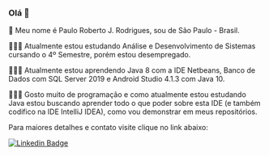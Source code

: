 ### Olá 👋

<!--
**Paulo-RJR/Paulo-RJR** is a ✨ _special_ ✨ repository because its `README.md` (this file) appears on your GitHub profile.

Here are some ideas to get you started:

- 🔭 I’m currently working on ...
- 🌱 I’m currently learning ...
- 👯 I’m looking to collaborate on ...
- 🤔 I’m looking for help with ...
- 💬 Ask me about ...
- 📫 How to reach me: ...
- 😄 Pronouns: ...
- ⚡ Fun fact: ...
-->
🧑 Meu nome é Paulo Roberto J. Rodrigues, sou de São Paulo - Brasil. 
 
 👨🏽‍💻 Atualmente estou estudando Análise e Desenvolvimento de Sistemas cursando o 4º Semestre, porém estou desempregado. 
 
 👨🏽‍💻 Atualmente estou aprendendo Java 8 com a IDE Netbeans, Banco de Dados com SQL Server 2019 e Android Studio 4.1.3 com Java 10.  
 
 🧑🏽‍💻 Gosto muito de programação e como atualmente estou estudando Java estou buscando aprender todo o que poder sobre esta IDE (e também codifico na IDE IntelliJ IDEA), como vou demonstrar em meus repositórios.
 
 Para maiores detalhes e contato visite clique no link abaixo:
 
 [![Linkedin Badge](https://img.shields.io/badge/-Paulo%20RJR-1c7e0f?style=flat-square&logo=Linkedin&logoColor=white&link=https://www.linkedin.com/in/paulo-roberto-junqueira-rodrigues-6407b91b3/)](https://www.linkedin.com/in/paulo-roberto-junqueira-rodrigues-6407b91b3/) 
